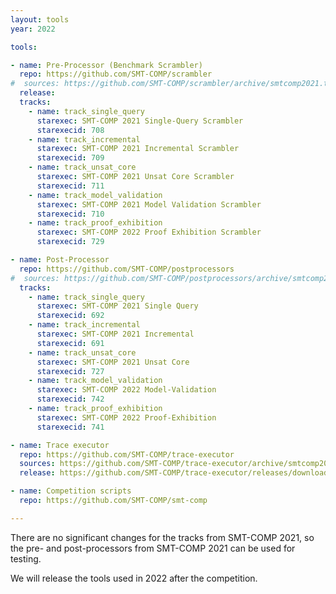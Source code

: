 ```yaml
---
layout: tools
year: 2022

tools:

- name: Pre-Processor (Benchmark Scrambler)
  repo: https://github.com/SMT-COMP/scrambler
#  sources: https://github.com/SMT-COMP/scrambler/archive/smtcomp2021.tar.gz
  release:
  tracks:
    - name: track_single_query
      starexec: SMT-COMP 2021 Single-Query Scrambler
      starexecid: 708
    - name: track_incremental
      starexec: SMT-COMP 2021 Incremental Scrambler
      starexecid: 709
    - name: track_unsat_core
      starexec: SMT-COMP 2021 Unsat Core Scrambler
      starexecid: 711
    - name: track_model_validation
      starexec: SMT-COMP 2021 Model Validation Scrambler
      starexecid: 710
    - name: track_proof_exhibition
      starexec: SMT-COMP 2022 Proof Exhibition Scrambler
      starexecid: 729

- name: Post-Processor
  repo: https://github.com/SMT-COMP/postprocessors
#  sources: https://github.com/SMT-COMP/postprocessors/archive/smtcomp2021.tar.gz
  tracks:
    - name: track_single_query
      starexec: SMT-COMP 2021 Single Query
      starexecid: 692
    - name: track_incremental
      starexec: SMT-COMP 2021 Incremental
      starexecid: 691
    - name: track_unsat_core
      starexec: SMT-COMP 2021 Unsat Core
      starexecid: 727
    - name: track_model_validation
      starexec: SMT-COMP 2022 Model-Validation
      starexecid: 742
    - name: track_proof_exhibition
      starexec: SMT-COMP 2022 Proof-Exhibition
      starexecid: 741

- name: Trace executor
  repo: https://github.com/SMT-COMP/trace-executor
  sources: https://github.com/SMT-COMP/trace-executor/archive/smtcomp2022.tar.gz
  release: https://github.com/SMT-COMP/trace-executor/releases/download/smtcomp2022/SMT-COMP-2022-trace-executor.tar.gz

- name: Competition scripts
  repo: https://github.com/SMT-COMP/smt-comp

---
```


There are no significant changes for the tracks from SMT-COMP 2021, so
the pre- and post-processors from SMT-COMP 2021 can be used for testing.

We will release the tools used in 2022 after the competition.
